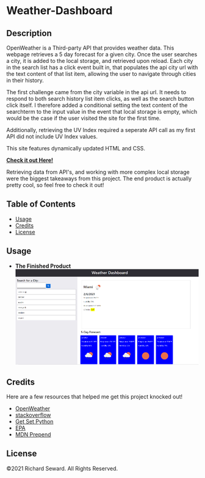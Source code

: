 # Weather-Dashboard

## Description
OpenWeather is a Third-party API that provides weather data. This webpage retrieves a 5 day forecast for a given city. Once the user searches a city, it is added to the local storage, and retrieved upon reload. Each city in the search list has a click event built in, that populates the api city url with the text content of that list item, allowing the user to navigate through cities in their history.

The first challenge came from the city variable in the api url. It needs to respond to both search history list item clicks, as well as the search button click itself. I therefore added a conditional setting the text content of the searchterm to the input value in the event that local storage is empty, which would be the case if the user visited the site for the first time.

Additionally, retrieving the UV Index required a seperate API call as my first API did not include UV Index values. 

This site features dynamically updated HTML and CSS.

**[Check it out Here!](https://raseward14.github.io/Weather-Dashboard/)**

Retrieving data from API's, and working with more complex local storage were the biggest takeaways from this project. The end product is actually pretty cool, so feel free to check it out!

## Table of Contents
* [Usage](#usage)
* [Credits](#credits)
* [License](#license)

## Usage
* **The Finished Product**  
![Random Password Generator](assets/images/weatherdashboard-sm.png)

## Credits
Here are a few resources that helped me get this project knocked out!
* [OpenWeather](https://openweathermap.org/appid)
* [stackoverflow](https://stackoverflow.com/questions/7231873/javascript-undefined-condition)
* [Get Set Python](https://www.youtube.com/watch?v=SXsaB9TUfkk&t=321s)
* [EPA](https://19january2017snapshot.epa.gov/sunsafety/uv-index-scale-1_.html#:~:text=A%20UV%20Index%20reading%20of%203%20to%205%20means%20moderate,%2C%20and%20UV%2Dblocking%20sunglasses)
* [MDN Prepend](https://developer.mozilla.org/en-US/docs/Web/API/ParentNode/prepend)

## License
©2021 Richard Seward. All Rights Reserved.



